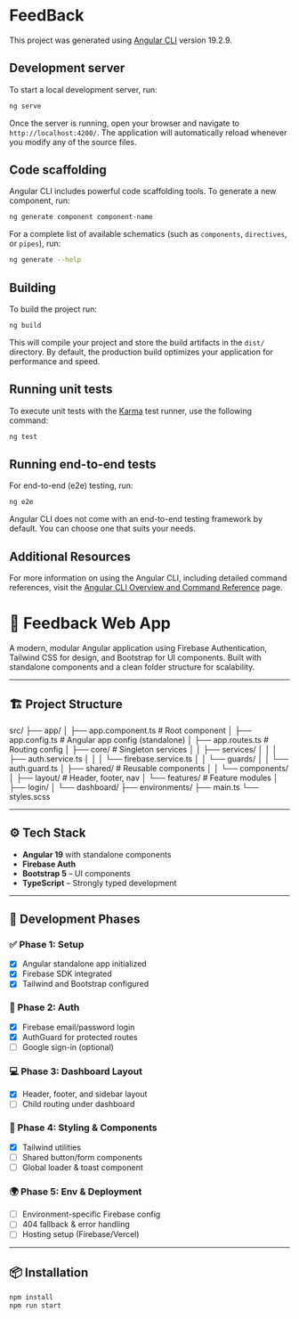# FeedBack

This project was generated using [Angular CLI](https://github.com/angular/angular-cli) version 19.2.9.

## Development server

To start a local development server, run:

```bash
ng serve
```

Once the server is running, open your browser and navigate to `http://localhost:4200/`. The application will automatically reload whenever you modify any of the source files.

## Code scaffolding

Angular CLI includes powerful code scaffolding tools. To generate a new component, run:

```bash
ng generate component component-name
```

For a complete list of available schematics (such as `components`, `directives`, or `pipes`), run:

```bash
ng generate --help
```

## Building

To build the project run:

```bash
ng build
```

This will compile your project and store the build artifacts in the `dist/` directory. By default, the production build optimizes your application for performance and speed.

## Running unit tests

To execute unit tests with the [Karma](https://karma-runner.github.io) test runner, use the following command:

```bash
ng test
```

## Running end-to-end tests

For end-to-end (e2e) testing, run:

```bash
ng e2e
```

Angular CLI does not come with an end-to-end testing framework by default. You can choose one that suits your needs.

## Additional Resources

For more information on using the Angular CLI, including detailed command references, visit the [Angular CLI Overview and Command Reference](https://angular.dev/tools/cli) page.


# 🧩 Feedback Web App

A modern, modular Angular application using Firebase Authentication, Tailwind CSS for design, and Bootstrap for UI components. Built with standalone components and a clean folder structure for scalability.

---

## 🏗️ Project Structure
src/
├── app/
│   ├── app.component.ts        # Root component
│   ├── app.config.ts           # Angular app config (standalone)
│   ├── app.routes.ts           # Routing config
│   ├── core/                   # Singleton services
│   │   ├── services/
│   │   │   ├── auth.service.ts
│   │   │   └── firebase.service.ts
│   │   └── guards/
│   │       └── auth.guard.ts
│   ├── shared/                 # Reusable components
│   │   └── components/
│   ├── layout/                 # Header, footer, nav
│   └── features/               # Feature modules
│       ├── login/
│       └── dashboard/
├── environments/
├── main.ts
└── styles.scss



---

## ⚙️ Tech Stack

- **Angular 19** with standalone components
- **Firebase Auth**
- **Bootstrap 5** – UI components
- **TypeScript** – Strongly typed development

---

## 🚀 Development Phases

### ✅ Phase 1: Setup
- [x] Angular standalone app initialized
- [x] Firebase SDK integrated
- [x] Tailwind and Bootstrap configured

### 🔐 Phase 2: Auth
- [x] Firebase email/password login
- [x] AuthGuard for protected routes
- [ ] Google sign-in (optional)

### 💻 Phase 3: Dashboard Layout
- [x] Header, footer, and sidebar layout
- [ ] Child routing under dashboard

### 🎨 Phase 4: Styling & Components
- [x] Tailwind utilities
- [ ] Shared button/form components
- [ ] Global loader & toast component

### 🌍 Phase 5: Env & Deployment
- [ ] Environment-specific Firebase config
- [ ] 404 fallback & error handling
- [ ] Hosting setup (Firebase/Vercel)

---

## 📦 Installation

```bash
npm install
npm run start
